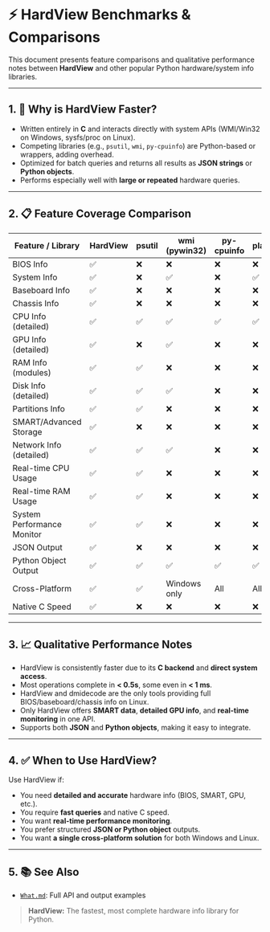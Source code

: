 # ⚡ HardView Benchmarks & Comparisons

This document presents feature comparisons and qualitative performance notes between **HardView** and other popular Python hardware/system info libraries.

---

## 1. 🚀 Why is HardView Faster?

* Written entirely in **C** and interacts directly with system APIs (WMI/Win32 on Windows, sysfs/proc on Linux).
* Competing libraries (e.g., `psutil`, `wmi`, `py-cpuinfo`) are Python-based or wrappers, adding overhead.
* Optimized for batch queries and returns all results as **JSON strings** or **Python objects**.
* Performs especially well with **large or repeated** hardware queries.

---

## 2. 📋 Feature Coverage Comparison

| Feature / Library          | HardView | psutil | wmi (pywin32) | py-cpuinfo | platform | dmidecode (Linux) |
| -------------------------- | -------- | ------ | ------------- | ---------- | -------- | ----------------- |
| BIOS Info                  | ✅        | ❌      | ❌             | ❌          | ❌        | ✅                 |
| System Info                | ✅        | ❌      | ✅             | ❌          | ✅        | ✅                 |
| Baseboard Info             | ✅        | ❌      | ❌             | ❌          | ❌        | ✅                 |
| Chassis Info               | ✅        | ❌      | ❌             | ❌          | ❌        | ✅                 |
| CPU Info (detailed)        | ✅        | ✅      | ✅             | ✅          | ✅        | ✅                 |
| GPU Info (detailed)        | ✅        | ❌      | ✅             | ❌          | ❌        | ❌                 |
| RAM Info (modules)         | ✅        | ✅      | ❌             | ❌          | ❌        | ✅                 |
| Disk Info (detailed)       | ✅        | ✅      | ✅             | ❌          | ❌        | ✅                 |
| Partitions Info            | ✅        | ✅      | ❌             | ❌          | ❌        | ✅                 |
| SMART/Advanced Storage     | ✅        | ❌      | ❌             | ❌          | ❌        | ❌                 |
| Network Info (detailed)    | ✅        | ✅      | ✅             | ❌          | ❌        | ❌                 |
| Real-time CPU Usage        | ✅        | ✅      | ❌             | ❌          | ❌        | ❌                 |
| Real-time RAM Usage        | ✅        | ✅      | ❌             | ❌          | ❌        | ❌                 |
| System Performance Monitor | ✅        | ✅      | ❌             | ❌          | ❌        | ❌                 |
| JSON Output                | ✅        | ❌      | ❌             | ❌          | ❌        | ❌                 |
| Python Object Output       | ✅        | ✅      | ✅             | ✅          | ✅        | ❌                 |
| Cross-Platform             | ✅        | ✅      | Windows only  | All        | All      | Linux only        |
| Native C Speed             | ✅        | ❌      | ❌             | ❌          | ❌        | ❌                 |

---

## 3. 📈 Qualitative Performance Notes

* HardView is consistently faster due to its **C backend** and **direct system access**.
* Most operations complete in **< 0.5s**, some even in **< 1 ms**.
* HardView and dmidecode are the only tools providing full BIOS/baseboard/chassis info on Linux.
* Only HardView offers **SMART data**, **detailed GPU info**, and **real-time monitoring** in one API.
* Supports both **JSON** and **Python objects**, making it easy to integrate.

---

## 4. ✅ When to Use HardView?

Use HardView if:

* You need **detailed and accurate** hardware info (BIOS, SMART, GPU, etc.).
* You require **fast queries** and native C speed.
* You want **real-time performance monitoring**.
* You prefer structured **JSON or Python object** outputs.
* You want **a single cross-platform solution** for both Windows and Linux.

---

## 5. 📚 See Also

* [`What.md`](./What.md): Full API and output examples

> **HardView:** The fastest, most complete hardware info library for Python.
